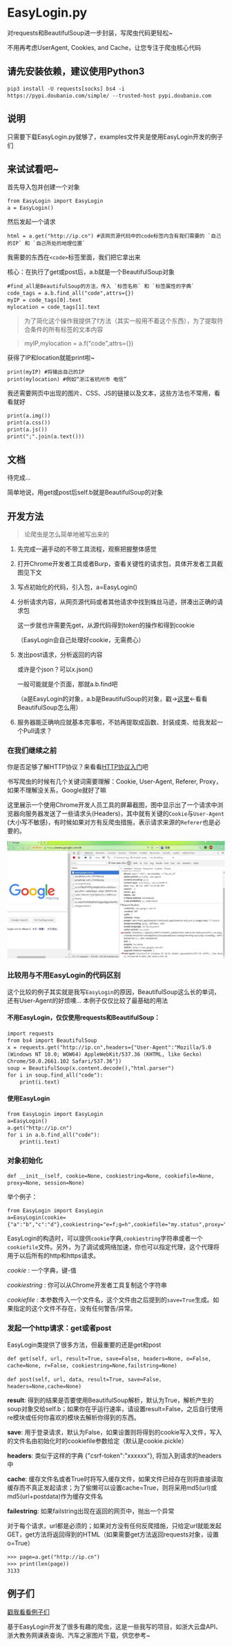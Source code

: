 # EasyLogin.py

对requests和BeautifulSoup进一步封装，写爬虫代码更轻松~

不用再考虑UserAgent, Cookies, and Cache，让您专注于爬虫核心代码

## 请先安装依赖，建议使用Python3

    pip3 install -U requests[socks] bs4 -i https://pypi.doubanio.com/simple/ --trusted-host pypi.doubanio.com
    
## 说明

只需要下载EasyLogin.py就够了，examples文件夹是使用EasyLogin开发的例子们

## 来试试看吧~

首先导入包并创建一个对象

    from EasyLogin import EasyLogin
    a = EasyLogin()
    
然后发起一个请求

    html = a.get("http://ip.cn") #该网页源代码中的code标签内含有我们需要的 `自己的IP` 和 `自己所处的地理位置`

我需要的东西在`<code>`标签里面，我们把它拿出来

核心：在执行了get或post后，a.b就是一个BeautifulSoup对象

    #find_all是BeautifulSoup的方法，传入 `标签名称` 和 `标签属性的字典`
    code_tags = a.b.find_all("code",attrs={}) 
    myIP = code_tags[0].text
    mylocation = code_tags[1].text

> 为了简化这个操作我提供了f方法（其实一般用不着这个东西），为了提取符合条件的所有标签的文本内容

>    myIP,mylocation = a.f("code",attrs={})

获得了IP和location就能print啦~

    print(myIP) #将输出自己的IP
    print(mylocation) #例如“浙江省杭州市 电信”

我还需要网页中出现的图片、CSS、JS的链接以及文本，这些方法也不常用，看看就好

    print(a.img())
    print(a.css())
    print(a.js())
    print(";".join(a.text()))

## 文档

待完成...
    
简单地说，用get或post后self.b就是BeautifulSoup的对象

## 开发方法

> 论爬虫是怎么简单地被写出来的

1. 先完成一遍手动的不带工具流程，观察把握整体感觉

2. 打开Chrome开发者工具或者Burp，查看关键性的请求包，具体开发者工具截图见下文

3. 写点初始化的代码，引入包，a=EasyLogin()

4. 分析请求内容，从网页源代码或者其他请求中找到蛛丝马迹，拼凑出正确的请求包

    这一步就也许需要先get，从源代码得到token的操作和得到cookie
    
    （EasyLogin会自己处理好cookie，无需费心）

5. 发出post请求，分析返回的内容

    或许是个json？可以x.json()
    
    一般可能就是个页面，那就a.b.find吧
    
    （a是EasyLogin的对象，a.b是BeautifulSoup的对象，戳→[这里](http://cuiqingcai.com/1319.html)←看看BeautifulSoup怎么用）

6. 服务器能正确响应就基本完事啦，不妨再提取成函数、封装成类、给我发起一个Pull请求？

### 在我们继续之前

你是否足够了解HTTP协议？来看看[HTTP协议入门](http://www.ruanyifeng.com/blog/2016/08/http.html)吧

书写爬虫的时候有几个关键词需要理解：Cookie, User-Agent, Referer, Proxy，如果不理解没关系，Google就好了嘛

这里展示一个使用Chrome开发人员工具的屏幕截图，图中显示出了一个请求中浏览器向服务器发送了一些请求头(Headers)，其中就有关键的`Cookie`与`User-Agent` (大小写不敏感)，有时候如果对方有反爬虫措施，表示请求来源的`Referer`也是必要的。

![](img/chrome.jpg)

### 比较用与不用EasyLogin的代码区别

这个比较的例子其实就是我写`EasyLogin`的原因，BeautifulSoup这么长的单词，还有User-Agent的好烦噢... 本例子仅仅比较了最基础的用法

#### 不用EasyLogin，仅仅使用requests和BeautifulSoup：

```
import requests
from bs4 import BeautifulSoup
x = requests.get("http://ip.cn",headers={"User-Agent":"Mozilla/5.0 (Windows NT 10.0; WOW64) AppleWebKit/537.36 (KHTML, like Gecko) Chrome/50.0.2661.102 Safari/537.36"})
soup = BeautifulSoup(x.content.decode(),"html.parser")
for i in soup.find_all("code"):
    print(i.text)
```

#### 使用EasyLogin

```
from EasyLogin import EasyLogin
a=EasyLogin()
a.get("http://ip.cn")
for i in a.b.find_all("code"):
    print(i.text)
```

### 对象初始化

```
def __init__(self, cookie=None, cookiestring=None, cookiefile=None, proxy=None, session=None)
```

举个例子：

```
from EasyLogin import EasyLogin
a=EasyLogin(cookie={"a":"b","c":"d"},cookiestring="e=f;g=h",cookiefile="my.status",proxy="socks5://127.0.0.1:1080")
```

EasyLogin的构造时，可以提供`cookie`字典,`cookiestring`字符串或者一个`cookiefile`文件。另外，为了调试或网络加速，你也可以指定代理，这个代理将用于以后所有的http和https请求。

_cookie_ : 一个字典，键-值

_cookiestring_ : 你可以从Chrome开发者工具复制这个字符串

_cookiefile_ : 本参数传入一个文件名，这个文件由之后提到的`save=True`生成。如果指定的这个文件不存在，没有任何警告/异常。

### 发起一个http请求：get或者post

EasyLogin类提供了很多方法，但最重要的还是get和post

```
def get(self, url, result=True, save=False, headers=None, o=False, cache=None, r=False, cookiestring=None,failstring=None)

def post(self, url, data, result=True, save=False, headers=None,cache=None)
```

__result__: 得到的结果是否要使用BeautifulSoup解析，默认为True，解析产生的soup对象交给self.b；如果你在乎运行速率，请设置result=False，之后自行使用re模块或任何你喜欢的模块去解析你得到的东西。

__save__: 用于登录请求，默认为False，如果设置则将得到的cookie写入文件，写入的文件名由初始化时的cookiefile参数给定（默认是cookie.pickle）

__headers__: 类似于这样的字典 {"csrf-token":"xxxxxx"}, 将加入到请求的headers中

__cache__: 缓存文件名或者True时将写入缓存文件，如果文件已经存在则将直接读取缓存而不真正发起请求；为了偷懒可以设置cache=True，则将采用md5(url)或md5(url+postdata)作为缓存文件名

__failestring__: 如果failstring出现在返回的网页中，抛出一个异常

对于每个请求，url都是必须的；如果对方没有任何反爬措施，只给定url就能发起GET，get方法将返回得到的HTML（如果需要get方法返回requests对象，设置o=True）

```
>>> page=a.get("http://ip.cn")
>>> print(len(page))
3133
```



## 例子们

[戳我看看例子们](examples/) 

基于EasyLogin开发了很多有趣的爬虫，这是一些我写的项目，如浙大云盘API、浙大教务网课表查询、汽车之家图片下载，供您参考~